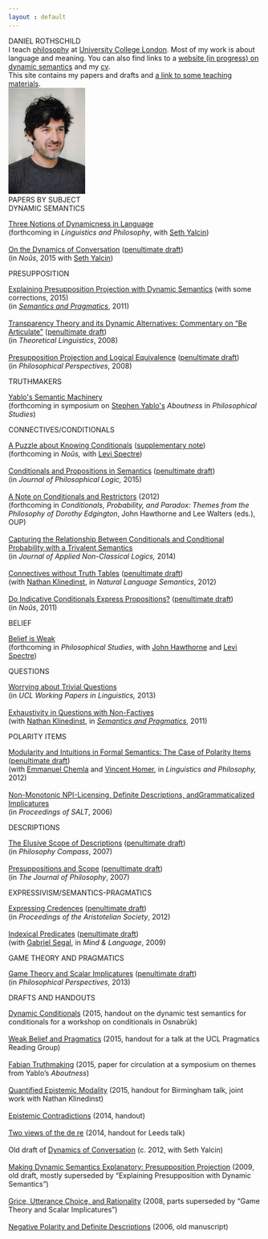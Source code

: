 ```yaml
---
layout : default
---
```



<div id="blurb">
<div class="title">
DANIEL ROTHSCHILD<br />
</div>

<div class ="blurb_text">
I teach <a href="https://www.ucl.ac.uk/philosophy">philosophy</a> at <a href="https://www.ucl.ac.uk/">University College London</a>. Most of my work is about language and meaning. You can also find links to a <a href="http://dynsem.github.io/">website (in progress) on dynamic semantics</a> and my <a href="rothschildcv.pdf">cv</a>.<br />
</div>

<div class ="blurb_text">
This site contains my papers and drafts and <a href="page1/page1.html">a link to some teaching materials</a>.
</div>
<div id="pic">
<img src="me.jpg" width="153" height="211.5" style="horizontal-align:left"/>
</div>
</div>
<div id="main">
<div class="title">
PAPERS BY SUBJECT<br />
</div>

<div class ="papers">
<div class="section">
DYNAMIC SEMANTICS<br />

</div>
<p><a class="paper" href="discourse-submitted.pdf">Three Notions of Dynamicness in Language</a><br />
(forthcoming in <em>Linguistics and Philosophy</em>, with <a href="http://yalcin.cc/">Seth Yalcin</a>)<br />
<br />
<a  class="paper" href="http://dx.doi.org/10.1111/nous.12121">On the Dynamics of Conversation</a> (<a href="dynamics.pdf">penultimate draft</a>)<br />
(in <em>Noûs</em>, 2015 with <a href="http://yalcin.cc/">Seth Yalcin</a>)</p>
<div class="section">
PRESUPPOSITION<br />

</div>
<p><a  class="paper" href="rothschild-explaining.pdf">Explaining Presupposition Projection with Dynamic Semantics</a> (with some corrections, 2015)<br />
(in <a href="http://semprag.org/"><em>Semantics and Pragmatics</em></a>, 2011)<br />
<br />
<a class="paper"  href="http://dx.doi.org/10.1515/THLI.2008.018">Transparency Theory and its Dynamic Alternatives: Commentary on “Be Articulate”</a> (<a href="commentaryschlenker2.pdf">penultimate draft</a>)<br />
(in <em>Theoretical Linguistics</em>, 2008)<br />
<br />
<a class="paper"  href="http://dx.doi.org/10.1111%2fj.1520-8583.2008.00154.x">Presupposition Projection and Logical Equivalence</a> (<a href="presuppositionequivalence.pdf">penultimate draft</a>)<br />
(in <em>Philosophical Perspectives</em>, 2008)</p>
<div class="section">
TRUTHMAKERS<br />

</div>
<p><a class="paper"  href="yablo.pdf">Yablo's Semantic Machinery</a><br />
(forthcoming in symposium on <a href="http://www.mit.edu/~yablo/home/Hello.html">Stephen Yablo's</a> <em>Aboutness</em> in <em>Philosophical Studies</em>)</p>
<div class="section">
CONNECTIVES/CONDITIONALS<br />

</div>
<p>
<a class="paper"  href="knowingodds.pdf">A Puzzle about Knowing Conditionals</a> (<a href="supplement.html">supplementary note</a>) <br />
(forthcoming in <em>Noûs,</em> with <a href="http://www.openu.ac.il/Personal_sites/levi-spectre/">Levi Spectre</a>) <br />
<br />
<a class="paper"  href="http://dx.doi.org/10.1007/s10992-015-9359-5">Conditionals and Propositions in Semantics</a> (<a href="conditionals.pdf">penultimate draft</a>)<br />
(in <em>Journal of Philosophical Logic,</em> 2015)<br />
<br />
<a class="paper"  href="semconditionals.pdf">A Note on Conditionals and Restrictors</a> (2012)<br />
(forthcoming in <em>Conditionals, Probability, and Paradox: Themes from the Philosophy of Dorothy Edgington</em>, John Hawthorne and Lee Walters (eds.), OUP)<br />
<br />
<a class="paper"  href="conditionalstrivalence2.pdf">Capturing the Relationship Between Conditionals and Conditional Probability with a Trivalent Semantics</a> <br />
(in <em>Journal of Applied Non-Classical Logics,</em> 2014)<br />
<br />
<a class="paper"  href="http://dx.doi.org/10.1007/s11050-011-9079-5">Connectives without Truth Tables</a> (<a href="connectives.pdf">penultimate draft</a>)<br />
(with <a href="http://www.ucl.ac.uk/psychlangsci/research/linguistics/People/linguistics-staff/n_klinedinst">Nathan Klinedinst</a>, in <em>Natural Language Semantics</em>, 2012)<br />
<br />
<a  class="paper" href="http://dx.doi.org/10.1111/j.1468-0068.2010.00825.x">Do Indicative Conditionals Express Propositions?</a> (<a href="condprop2.pdf">penultimate draft</a>)<br />
(in <em>Noûs</em>, 2011)</p>
<div class="section">
BELIEF<br />

</div>
<p><a  class="paper" href="belief.pdf">Belief is Weak</a><br />
(forthcoming in <em>Philosophical Studies</em>, with <a href="http://www.philosophy.ox.ac.uk/members/philosophy_panel/john_hawthorne">John Hawthorne</a> and <a href="http://www.openu.ac.il/Personal_sites/levi-spectre/">Levi Spectre</a>)</p>
<div class="section">
QUESTIONS<br />

</div>
<p><a class="paper"  href="https://www.ucl.ac.uk/psychlangsci/research/linguistics/publications/wpl/12papers/rothschildUCLWPL">Worrying about Trivial Questions</a><br />
(in <em>UCL Working Papers in Linguistics,</em> 2013)<br />
<br />
<a  class="paper" href="http://dx.doi.org/10.3765/sp.4.2">Exhaustivity in Questions with Non-Factives</a><br />
(with <a href="http://www.ucl.ac.uk/psychlangsci/research/linguistics/People/linguistics-staff/n_klinedinst">Nathan Klinedinst</a>, in <a href="http://semprag.org/"><em>Semantics and Pragmatics</em></a>, 2011)</p>
<div class="section">
POLARITY ITEMS<br />

</div>
<p><a class="paper"  href="http://www.springerlink.com/content/4871042m16634812/">Modularity and Intuitions in Formal Semantics: The Case of Polarity Items</a> (<a href="NPISI.pdf">penultimate draft</a>)<br />
(with <a href="http://www.emmanuel.chemla.free.fr/">Emmanuel Chemla</a> and <a href="https://sites.google.com/site/vincenthomer/">Vincent Homer</a>, in <em>Linguistics and Philosophy,</em> 2012)<br />
<br />
<a  class="paper" href="http://ecommons.library.cornell.edu/handle/1813/7590">Non-Monotonic NPI-Licensing, Definite Descriptions, andGrammaticalized Implicatures</a><br />
(in <em>Proceedings of SALT</em>, 2006)</p>
<div class="section">
DESCRIPTIONS<br />

</div>
<p><a class="paper"  href="http://dx.doi.org/10.1111/j.1747-9991.2007.00111.x">The Elusive Scope of Descriptions</a> (<a href="descriptions9-20.pdf">penultimate draft</a>)<br />
(in <em>Philosophy Compass</em>, 2007)<br />
<br />
<a class="paper"  href="http://www.journalofphilosophy.org/articles/104/104-2.htm">Presuppositions and Scope</a> (<a href="p+s.pdf">penultimate draft</a>)<br />
(in <em>The Journal of Philosophy</em>, 2007)</p>
<div class="section">
EXPRESSIVISM/SEMANTICS-PRAGMATICS<br />

</div>
<p><a class="paper"  href="http://onlinelibrary.wiley.com/doi/10.1111/j.1467-9264.2012.00327.x/abstract">Expressing Credences</a> (<a href="expressingcredences.pdf">penultimate draft</a>)<br />
(in <em>Proceedings of the Aristotelian Society</em>, 2012)<br />
<br />
<a class="paper"  href="http://dx.doi.org/10.1111/j.1468-0017.2009.01371.x">Indexical Predicates</a> (<a href="predind.pdf">penultimate draft</a>)<br />
(with <a href="http://www.kcl.ac.uk/artshums/depts/philosophy/people/staff/academic/segal/index.aspx">Gabriel Segal</a>, in <em>Mind &amp; Language</em>, 2009)</p>
<div class="section">
GAME THEORY AND PRAGMATICS<br />

</div>
<p><a class="paper"  href="http://onlinelibrary.wiley.com/doi/10.1111/phpe.12024/abstract">Game Theory and Scalar Implicatures</a> (<a href="GT+SI.pdf">penultimate draft</a>)<br />
(in <em>Philosophical Perspectives</em>, 2013)
</p>
</div>
<div class="title2">
DRAFTS AND HANDOUTS<br />
</div>
<div class="papers">
<p><a class="paper"  href="DynamicConditionals.pdf">Dynamic Conditionals</a> (2015, handout on the dynamic test semantics for conditionals for a workshop on conditionals in Osnabrük)<br />
<br />
<a class="paper"  href="wbp.pdf">Weak Belief and Pragmatics</a> (2015, handout for a talk at the UCL Pragmatics Reading Group)<br />
<br />
<a class="paper"  href="FabianTruthmaking.pdf">Fabian Truthmaking</a> (2015, paper for circulation at a symposium on themes from Yablo’s <em>Aboutness</em>)<br />
<br />
<a class="paper"  href="birmingham.pdf">Quantified Epistemic Modality</a> (2015, handout for Birmingham talk, joint work with Nathan Klinedinst)<br />
<br />
<a class="paper"  href="epistemiccontradictions.pdf">Epistemic Contradictions</a> (2014, handout)<br />
<br />
<a class="paper"  href="leeds.pdf">Two views of the de re</a> (2014, handout for Leeds talk)<br />
<br />
Old draft of <a  class="paper" href="olddynamics.pdf">Dynamics of Conversation</a> (c. 2012, with Seth Yalcin)<br />
<br />
<a class="paper"  href="dynamicexplanatory.pdf">Making Dynamic Semantics Explanatory: Presupposition Projection</a> (2009, old draft, mostly superseded by “Explaining Presupposition with Dynamic Semantics”)<br />
<br />
<a class="paper"  href="gricechoice5.pdf">Grice, Utterance Choice, and Rationality</a> (2008, parts superseded by “Game Theory and Scalar Implicatures”)<br />
<br />
<a class="paper"  href="npidd.pdf">Negative Polarity and Definite Descriptions</a> (2006, old manuscript)</p>
</div>

<div id="refs" class="references">

</div>
